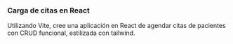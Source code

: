 ### Carga de citas en React

Utilizando Vite, cree una aplicación en React de agendar citas de pacientes con CRUD funcional, estilizada con tailwind.
